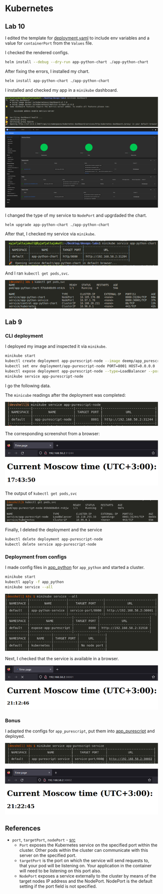 # Kubernetes

## Lab 10

I edited the template for [deployment.yaml](app-python-chart/templates/deployment.yaml) to include env variables and a value for `containerPort` from the `Values` file.

I checked the rendered configs.

```sh
helm install --debug --dry-run app-python-chart ./app-python-chart
```

After fixing the errors, I installed my chart.

```sh
helm install app-python-chart ./app-python-chart
```

I installed and checked my app in a `minikube` dashboard.

![img](README/minikubeCLIDashboard.png)
![img](README/minikubeDashboard.png)

I changed the type of my service to `NodePort` and upgrdaded the chart.

```sh
helm upgrade app-python-chart ./app-python-chart
```

After that, I checked my service via `minikube`.

![img](README/minikubeService.png)

And I ran `kubectl get pods,svc`.

![img](README/kubectlPodsSvc.png)

## Lab 9

### CLI deployment

I deployed my image and inspected it via `minikube`.

```sh
minikube start
kubectl create deployment app-purescript-node --image deemp/app_purescript:latest
kubectl set env deployment/app-purescript-node PORT=8001 HOST=0.0.0.0
kubectl expose deployment app-purescript-node --type=LoadBalancer --port=8001
minikube service app-purescript-node
```

I go the following data.

The `minicube` readings after the deployment was completed:

![img](README/minikube1.png)

The corresponding screenshot from a browser:

![img](README/browser1.png)

The output of `kubectl get pods,svc`

![img](README/getPodsSvc1.png)

Finally, I deleted the deployment and the service

```sh
kubectl delete deployment app-purescript-node
kubectl delete service app-purescript-node
```

### Deployment from configs

I made config files in [app_python](./app_python) for `app_python` and started a cluster.

```sh
minikube start
kubectl apply -f app_python
minikube service --all
```

![img](README/minikube2.png)

Next, I checked that the service is available in a browser.

![img](README/browser2.png)

### Bonus

I adapted the configs for `app_purescript`, put them into [app_purescript](./app_purescript) and deployed.

![img](README/minikube3.png)

![img](README/browser3.png)

## References

- `port`, `targetPort`, `nodePort` - [src](https://www.bmc.com/blogs/kubernetes-port-targetport-nodeport/)
  - `Port` exposes the Kubernetes service on the specified port within the cluster. Other pods within the cluster can communicate with this server on the specified port.
  - `targetPort` is the port on which the service will send requests to, that your pod will be listening on. Your application in the container will need to be listening on this port also.
  - `NodePort` exposes a service externally to the cluster by means of the target nodes IP address and the NodePort. NodePort is the default setting if the port field is not specified.
